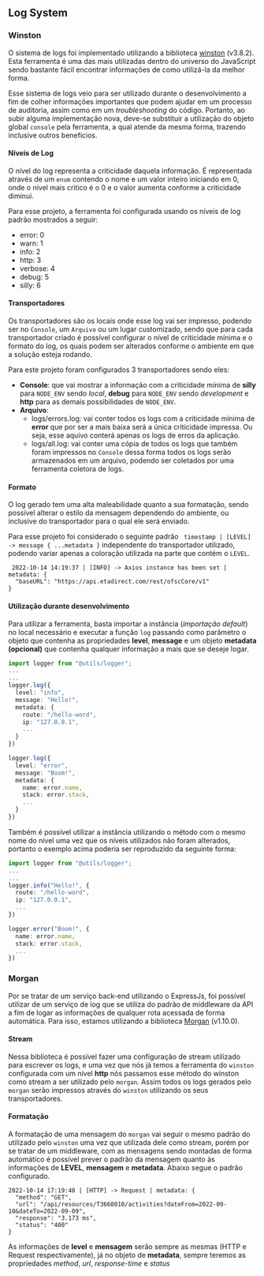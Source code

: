 ## Log System

### Winston

O sistema de logs foi implementado utilizando a biblioteca [winston](https://www.npmjs.com/package/winston) (v3.8.2). Esta ferramenta é uma das mais utilizadas dentro do universo do JavaScript sendo bastante fácil encontrar informações de como utilizá-la da melhor forma.

Esse sistema de logs veio para ser utilizado durante o desenvolvimento a fim de colher informações importantes que podem ajudar em um processo de auditoria, assim como em um _troubleshooting_ do código. Portanto, ao subir alguma implementação nova, deve-se substituir a utilização do objeto global `console` pela ferramenta, a qual atende da mesma forma, trazendo inclusive outros benefícios.

#### Níveis de Log
O nível do log representa a criticidade daquela informação. É representada através de um `enum` contendo o nome e um valor inteiro iniciando em 0, onde o nível mais critico é o 0 e o valor aumenta conforme a criticidade diminui.

Para esse projeto, a ferramenta foi configurada usando os níveis de log padrão mostrados a seguir:
- error: 0
- warn: 1
- info: 2
- http: 3
- verbose: 4
- debug: 5
- silly: 6

#### Transportadores
Os transportadores são os locais onde esse log vai ser impresso, podendo ser no `Console`, um `Arquivo` ou um lugar customizado, sendo que para cada transportador criado é possível configurar o nível de criticidade mínima e o formato do log, os quais podem ser alterados conforme o ambiente em que a solução esteja rodando.

Para este projeto foram configurados 3 transportadores sendo eles:
- **Console**: que vai mostrar a informação com a criticidade mínima de **silly** para `NODE_ENV` sendo _local_, **debug** para `NODE_ENV` sendo _development_ e **http** para as demais possibilidades de `NODE_ENV`.
- **Arquivo**:
  - logs/errors.log: vai conter todos os logs com a criticidade mínima de **error** que por ser a mais baixa será a única criticidade impressa. Ou seja, esse aquivo conterá apenas os logs de erros da aplicação.
  - logs/all.log: vai conter uma cópia de todos os logs que também foram impressos no `Console` dessa forma todos os logs serão armazenados em um arquivo, podendo ser coletados por uma ferramenta coletora de logs.

#### Formato
O log gerado tem uma alta maleabilidade quanto a sua formatação, sendo possível alterar o estilo da mensagem dependendo do ambiente, ou inclusive do transportador para o qual ele será enviado.

Para esse projeto foi considerado o seguinte padrão ` timestamp | [LEVEL] -> message { ...metadata }` independente do transportador utilizado, podendo variar apenas a coloração utilizada na parte que contém o `LEVEL`.

```log
 2022-10-14 14:19:37 | [INFO] -> Axios instance has been set | metadata: {
  "baseURL": "https://api.etadirect.com/rest/ofscCore/v1"
}
```

#### Utilização durante desenvolvimento
Para utilizar a ferramenta, basta importar a instância (_importação default_) no local necessário e executar a função `log` passando como parâmetro o objeto que contenha as propriedades **level**, **message** e um objeto **metadata (opcional)** que contenha qualquer informação a mais que se deseje logar.

```typescript
import logger from "@utils/logger";
...
...
logger.log({
  level: "info",
  message: "Hello!",
  metadata: {
    route: "/hello-word",
    ip: "127.0.0.1",
    ...
  }
})

logger.log({
  level: "error",
  message: "Boom!",
  metadata: {
    name: error.name,
    stack: error.stack,
    ...
  }
})
```
Também é possível utilizar a instância utilizando o método com o mesmo nome do nível uma vez que os níveis utilizados não foram alterados, portanto o exemplo acima poderia ser reproduzido da seguinte forma:

```typescript
import logger from "@utils/logger";
...
...
logger.info("Hello!", {
  route: "/hello-word",
  ip: "127.0.0.1",
  ...
})

logger.error("Boom!", {
  name: error.name,
  stack: error.stack,
  ...
})
```

### Morgan
Por se tratar de um serviço back-end utilizando o ExpressJs, foi possível utilizar de um serviço de log que se utiliza do padrão de middleware da API a fim de logar as informações de qualquer rota acessada de forma automática. Para isso, estamos utilizando a biblioteca [Morgan](https://www.npmjs.com/package/morgan) (v1.10.0).

#### Stream
Nessa biblioteca é possível fazer uma configuração de stream utilizado para escrever os logs, e uma vez que nós já temos a ferramenta do `winston` configurada com um nível **http** nós passamos esse método do winston como stream a ser utilizado pelo `morgan`. Assim todos os logs gerados pelo `morgan` serão impressos através do `winston` utilizando os seus transportadores.

#### Formatação
A formatação de uma mensagem do `morgan` vai seguir o mesmo padrão do utilizado pelo `winston` uma vez que utilizada dele como stream, porém por se tratar de um middleware, com as mensagens sendo montadas de forma automático é possível prever o padrão da mensagem quanto às informações de **LEVEL**, **mensagem** e **metadata**. Abaixo segue o padrão configurado.

```log
2022-10-14 17:19:48 | [HTTP] -> Request | metadata: {
  "method": "GET",
  "url": "/api/resources/T3668010/activities?dateFrom=2022-09-10&dateTo=2022-09-09",
  "response": "3.173 ms",
  "status": "400"
}
```

As informações de **level** e **mensagem** serão sempre as mesmas (HTTP e Request respectivamente), já no objeto de **metadata**, sempre teremos as propriedades _method_, _url_, _response-time_ e _status_
